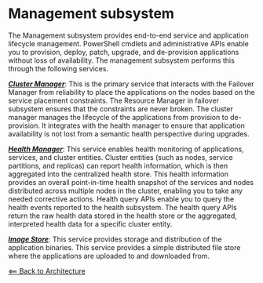 # Management subsystem

The Management subsystem provides end-to-end service and application lifecycle management. PowerShell cmdlets and administrative APIs enable you to provision, deploy, patch, upgrade, and de-provision applications without loss of availability. The management subsystem performs this through the following services.  

[***Cluster Manager***](https://github.com/Microsoft/service-fabric/tree/master/src/prod/src/Management/ClusterManager): This is the primary service that interacts with the Failover Manager from reliability to place the applications on the nodes based on the service placement constraints. The Resource Manager in failover subsystem ensures that the constraints are never broken. The cluster manager manages the lifecycle of the applications from provision to de-provision. It integrates with the health manager to ensure that application availability is not lost from a semantic health perspective during upgrades.  

[***Health Manager***](https://github.com/Microsoft/service-fabric/tree/master/src/prod/src/Management/healthmanager): This service enables health monitoring of applications, services, and cluster entities. Cluster entities (such as nodes, service partitions, and replicas) can report health information, which is then aggregated into the centralized health store. This health information provides an overall point-in-time health snapshot of the services and nodes distributed across multiple nodes in the cluster, enabling you to take any needed corrective actions. Health query APIs enable you to query the health events reported to the health subsystem. The health query APIs return the raw health data stored in the health store or the aggregated, interpreted health data for a specific cluster entity.  

[***Image Store***](https://github.com/Microsoft/service-fabric/tree/master/src/prod/src/Management/ImageStore): This service provides storage and distribution of the application binaries. This service provides a simple distributed file store where the applications are uploaded to and downloaded from.

[<== Back to Architecture](https://github.com/GitTorre/service-fabric/tree/master/Architecture)
